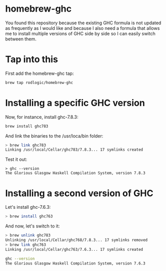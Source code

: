 homebrew-ghc
================

You found this repository because the existing GHC formula is not updated as frequently as I would like and because I also need a formula that allows me to install multiple versions of GHC side by side so I can easily switch between them.

Tap into this
============
First add the homebrew-ghc tap:

```bash
brew tap rodlogic/homebrew-ghc
```

Installing a specific GHC version
=================================

Now, for instance, install ghc-7.8.3:

```bash
brew install ghc783
```

And link the binaries to the /usr/loca/bin folder:

```bash
> brew link ghc783
Linking /usr/local/Cellar/ghc783/7.8.3... 17 symlinks created
```

Test it out:

```
> ghc --version
The Glorious Glasgow Haskell Compilation System, version 7.8.3
```

Installing a second version of GHC
==================================

Let's install ghc-7.6.3:

```bash
> brew install ghc763
```

And now, let's switch to it:

```bash
> brew unlink ghc783
Unlinking /usr/local/Cellar/ghc768/7.8.3... 17 symlinks removed
> brew link ghc763
Linking /usr/local/Cellar/ghc763/7.6.3... 17 symlinks created
```

```bash
ghc --version
The Glorious Glasgow Haskell Compilation System, version 7.6.3
```







